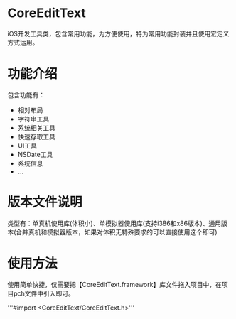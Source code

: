 # CoreEditText

iOS开发工具类，包含常用功能，为方便使用，特为常用功能封装并且使用宏定义方式运用。

# 功能介绍

包含功能有：
* 相对布局
* 字符串工具
* 系统相关工具
* 快速存取工具
* UI工具
* NSDate工具
* 系统信息
* …

# 版本文件说明

类型有：单真机使用库(体积小)、单模拟器使用库(支持i386和x86版本)、通用版本(合并真机和模拟器版本，如果对体积无特殊要求的可以直接使用这个即可)

# 使用方法

使用简单快捷，仅需要把【CoreEditText.framework】库文件拖入项目中，在项目pch文件中引入即可。

'''#import <CoreEditText/CoreEditText.h>'''
